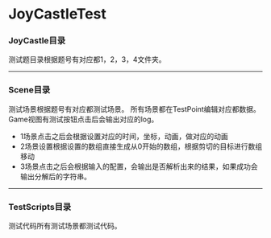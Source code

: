 # JoyCastleTest

### JoyCastle目录

测试题目录根据题号有对应都1，2，3，4文件夹。

---
### Scene目录
测试场景根据题号有对应都测试场景。
所有场景都在TestPoint编辑对应都数据。
Game视图有测试按钮点击后会输出对应的log。

- 1场景点击之后会根据设置对应的时间，坐标，动画，做对应的动画
- 2场景设置根据设置的数组直接生成从0开始的数组，根据剪切的目标进行数组移动
- 3场景点击之后会根据输入的配置，会输出是否解析出来的结果，如果成功会输出分解后的字符串。

---
### TestScripts目录
测试代码所有测试场景都测试代码。
